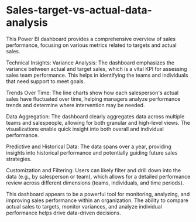 # Sales-target-vs-actual-data-analysis

This Power BI dashboard provides a comprehensive overview of sales performance, focusing on various metrics related to targets and actual sales.

Technical Insights:
Variance Analysis: The dashboard emphasizes the variance between actual and target sales, which is a vital KPI for assessing sales team performance. This helps in identifying the teams and individuals that need support to meet goals.

Trends Over Time: The line charts show how each salesperson's actual sales have fluctuated over time, helping managers analyze performance trends and determine where intervention may be needed.

Data Aggregation: The dashboard clearly aggregates data across multiple teams and salespeople, allowing for both granular and high-level views. The visualizations enable quick insight into both overall and individual performance.

Predictive and Historical Data: The data spans over a year, providing insights into historical performance and potentially guiding future sales strategies.

Customization and Filtering: Users can likely filter and drill down into the data (e.g., by salesperson or team), which allows for a detailed performance review across different dimensions (teams, individuals, and time periods).

This dashboard appears to be a powerful tool for monitoring, analyzing, and improving sales performance within an organization. The ability to compare actual sales to targets, monitor variances, and analyze individual performance helps drive data-driven decisions.
